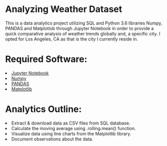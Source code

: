 # Analyzing Weather Dataset
This is a data analytics project utilizing SQL and Python 3.6 libraries Numpy, PANDAS and Matplotlob through Jupyter Notebook in order to provide a quick comparative analysis of weather trends globally and, a specific city. I opted for Los Angeles, CA as that is the city I currently reside in.

# Required Software:
<li> <a href=https://jupyter.org/install>Jupyter Notebook</a>
<li> <a href=https://numpy.org/devdocs/user/index.html>Numpy</a>
<li> <a href=https://pandas.pydata.org/>PANDAS</a>
<li> <a href=https://matplotlib.org/>Matplotlib</a>

# Analytics Outline:
<li> Extract & download data as CSV files from SQL database.
<li> Calculate the moving average using .rolling.mean() function.
<li> Visualize data using line charts from the Matplotlib library.
<li> Document observations about the data.